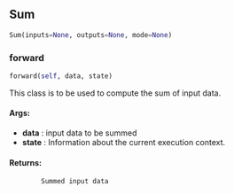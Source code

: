## Sum
```python
Sum(inputs=None, outputs=None, mode=None)
```


### forward
```python
forward(self, data, state)
```
 This class is to be used to compute the sum of input data.

#### Args:

* **data** :  input data to be summed
* **state** :   Information about the current execution context.

#### Returns:
            Summed input data        